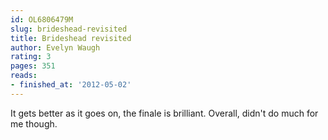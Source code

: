 ```yaml
---
id: OL6806479M
slug: brideshead-revisited
title: Brideshead revisited
author: Evelyn Waugh
rating: 3
pages: 351
reads:
- finished_at: '2012-05-02'
---
```

It gets better as it goes on, the finale is brilliant. Overall, didn't do much for me though.
